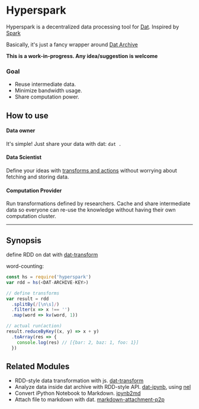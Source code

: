 # Hyperspark

Hyperspark is a decentralized data processing tool for [Dat](http://dat-data.com). Inspired by [Spark](https://spark.apache.org/)

Basically, it's just a fancy wrapper around [Dat Archive](datproject.org)

**This is a work-in-progress. Any idea/suggestion is welcome**

### Goal

* Reuse intermediate data.
* Minimize bandwidth usage.
* Share computation power.

## How to use

#### Data owner

It's simple! Just share your data with dat: `dat .`

#### Data Scientist

Define your ideas with [transforms and actions](https://github.com/poga/dat-transform) without worrying about fetching and storing data.

#### Computation Provider

Run transformations defined by researchers. Cache and share intermediate data so everyone can re-use the knowledge without having their own computation cluster.

---

## Synopsis

define RDD on dat with [dat-transform](https://github.com/poga/dat-transform)

word-counting:

```js
const hs = require('hyperspark')
var rdd = hs(<DAT-ARCHIVE-KEY>)

// define transforms
var result = rdd
  .splitBy(/[\n\s]/)
  .filter(x => x !== '')
  .map(word => kv(word, 1))

// actual run(action)
result.reduceByKey((x, y) => x + y)
  .toArray(res => {
    console.log(res) // [{bar: 2, baz: 1, foo: 1}]
  })
```

## Related Modules

* RDD-style data transformation with js. [dat-transform](https://github.com/poga/dat-transform)
* Analyze data inside dat archive with RDD-style API. [dat-ipynb](https://github.com/poga/dat-ipynb-demo), using [nel](https://github.com/poga/nel)
* Convert iPython Notebook to Markdown. [ipynb2md](https://github.com/poga/ipynb2md)
* Attach file to markdown with dat. [markdown-attachment-p2p](https://github.com/poga/markdown-attachment-p2p)
